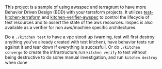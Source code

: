 This project is a sample of using awsspec and terragrunt to have more Behavior Driven Design (BDD) with
your terraform projects.  It utilizes [test-kitchen-terraform](https://github.com/newcontext-oss/kitchen-terraform) and [kitchen-verifier-awspec](https://github.com/neillturner/kitchen-verifier-awspec) to control the lifecycle of test resources and to assert the state of the aws resources.  Inspec is also available as a verifier for non aws/machine specific architectures

Do a `./kitchen test` to have a vpc stood up (warning, test will first destroy anything you've already created with test kitchen), have behavior tests run against it and tear down if everything is succesfull.  Or do `./kitchen converge` to create the infrastructure,run `kitchen verify` to test without being destructive to do some manual investigation, and  run `kitchen destroy` when done